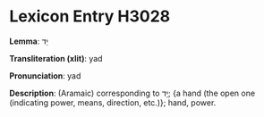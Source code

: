 # Lexicon Entry H3028

**Lemma**: יַד

**Transliteration (xlit)**: yad

**Pronunciation**: yad

**Description**:
(Aramaic) corresponding to יָד; {a hand (the open one (indicating power, means, direction, etc.)}; hand, power.
